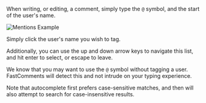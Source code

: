 When writing, or editing, a comment, simply type the `@` symbol, and the start of the user's name.

<div class="text-center">
    <img src="https://blog.fastcomments.com/images/fc-mentions.png" alt="Mentions Example" title="Mentions Example" />
</div>

Simply click the user's name you wish to tag.

Additionally, you can use the up and down arrow keys to navigate this list, and hit enter to select, or escape to leave.

We know that you may want to use the `@` symbol without tagging a user. FastComments will detect this and not intrude on your typing experience.

Note that autocomplete first prefers case-sensitive matches, and then will also attempt to search for case-insensitive results.
